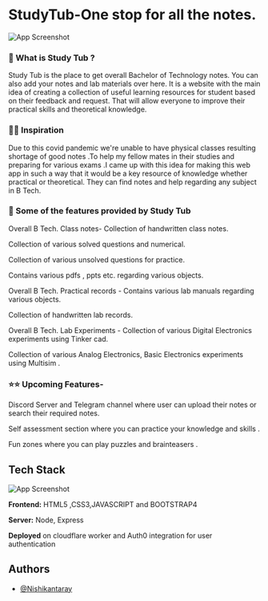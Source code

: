 
# StudyTub-One stop for all the notes.
 ![App Screenshot](https://nishikanta.hashnode.dev/_next/image?url=https%3A%2F%2Fcdn.hashnode.com%2Fres%2Fhashnode%2Fimage%2Fupload%2Fv1629997982424%2FBQCotkP6zI.png%3Fw%3D1600%26h%3D840%26fit%3Dcrop%26crop%3Dentropy%26auto%3Dcompress%2Cformat%26format%3Dwebp&w=3840&q=75)

### 🌟 What is Study Tub ?

Study Tub is the place to get overall Bachelor of Technology notes. You can also add your notes and lab materials over here. It is a website with the main idea of creating a collection of useful learning resources for student based on their feedback and request. That will allow everyone to improve their practical skills and theoretical knowledge.

### 🚀🚀 Inspiration
Due to this covid pandemic we're unable to have physical classes resulting shortage of good notes .To help my fellow mates in their studies and preparing for various exams .I came up with this idea for making this web app in such a way that it would be a key resource of knowledge whether practical or theoretical. They can find notes and help regarding any subject in B Tech.

### 🌟 Some of the features provided by Study Tub
Overall B Tech. Class notes-
Collection of handwritten class notes.

Collection of various solved questions and numerical.

Collection of various unsolved questions for practice.

Contains various pdfs , ppts etc. regarding various objects.

Overall B Tech. Practical records -
Contains various lab manuals regarding various objects.

Collection of handwritten lab records. 

Overall B Tech. Lab Experiments -
Collection of various Digital Electronics experiments using Tinker cad.

Collection of various Analog Electronics, Basic Electronics experiments using Multisim . 

### ⭐⭐ Upcoming Features-
Discord Server and Telegram channel where user can upload their notes or search their required notes.

Self assessment section where you can practice your knowledge and skills .

Fun zones where you can play puzzles and brainteasers .


## Tech Stack
![App Screenshot](https://cdn.hashnode.com/res/hashnode/image/upload/v1630004511497/hHPF5JVHeO.png?auto=compress,format&format=webp)

**Frontend:** HTML5 ,CSS3,JAVASCRIPT and BOOTSTRAP4

**Server:** Node, Express

**Deployed** on cloudflare worker and
Auth0 integration for user authentication
  
## Authors

- [@Nishikantaray](https://www.github.com/Nishikantaray)

